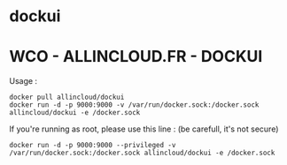 dockui
======
WCO - ALLINCLOUD.FR - DOCKUI
======
Usage :

```
docker pull allincloud/dockui
docker run -d -p 9000:9000 -v /var/run/docker.sock:/docker.sock allincloud/dockui -e /docker.sock
```

If you're running as root, please use this line : (be carefull, it's not secure)

```
docker run -d -p 9000:9000 --privileged -v /var/run/docker.sock:/docker.sock allincloud/dockui -e /docker.sock
```

